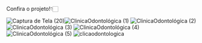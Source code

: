 Confira o projeto!👇🏻

![Captura de Tela (20)](https://github.com/vandersonalm/ClinicaOdontologica-projeto/assets/128627206/135b7ecd-87d1-42f4-b92d-95b7baa4ff58)![ClinicaOdontológica (1)](https://github.com/vandersonalm/ClinicaOdontologica-projeto/assets/128627206/c3965613-4e32-4b78-af26-2d1a7f6c24be)
![ClinicaOdontológica (2)](https://github.com/vandersonalm/ClinicaOdontologica-projeto/assets/128627206/f635feee-ba9c-4449-bd8d-67eb3bc57ad0)
![ClinicaOdontológica (3)](https://github.com/vandersonalm/ClinicaOdontologica-projeto/assets/128627206/c871ecf9-4fbf-4e9d-8057-1d75e666bad6)
![ClinicaOdontológica (4)](https://github.com/vandersonalm/ClinicaOdontologica-projeto/assets/128627206/fc631ab6-a21d-493e-a312-9ad6aae70d57)
![ClinicaOdontológica (5)](https://github.com/vandersonalm/ClinicaOdontologica-projeto/assets/128627206/6c6e7c73-9a55-462c-9659-8fa61aa85a02)
![clicaodontologica](https://github.com/vandersonalm/ClinicaOdontologica-projeto/assets/128627206/952d4f7b-d1df-42b8-a51e-017be2cf6b70)
